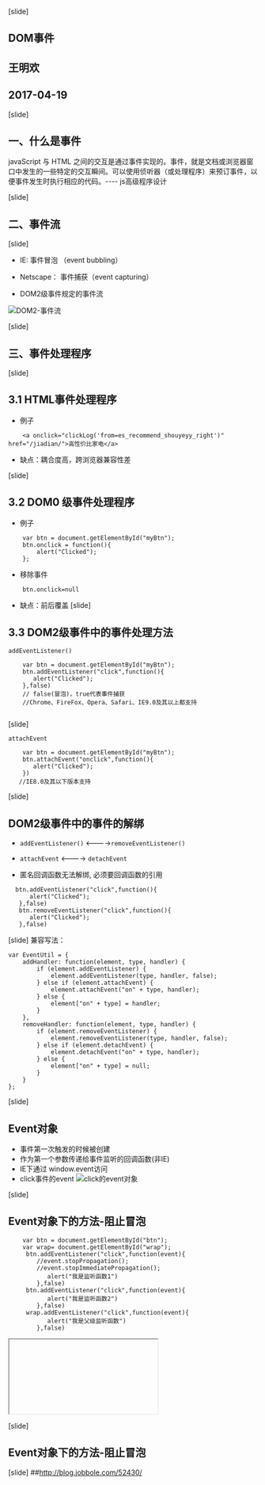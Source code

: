 [slide]
## DOM事件
## 王明欢
## 2017-04-19

[slide]

## 一、什么是事件
javaScript 与 HTML 之间的交互是通过事件实现的。事件，就是文档或浏览器窗口中发生的一些特定的交互瞬间。可以使用侦听器（或处理程序）来预订事件，以便事件发生时执行相应的代码。---- js高级程序设计

[slide]

## 二、事件流

[slide]
 
- IE: 事件冒泡 （event bubbling）   
- Netscape： 事件捕获（event capturing） 

- DOM2级事件规定的事件流   

![DOM2-事件流](../img/01.png)

[slide]

## 三、事件处理程序

[slide]
## 3.1 HTML事件处理程序 
- 例子
````
	<a onclick="clickLog('from=es_recommend_shouyeyy_right')" href="/jiadian/">高性价比家电</a>
````
- 缺点：耦合度高，跨浏览器兼容性差

[slide]

## 3.2 DOM0 级事件处理程序 
- 例子
````
	var btn = document.getElementById("myBtn");
	btn.onclick = function(){
		alert("Clicked");
	};
````
- 移除事件
````
 	btn.onclick=null  
````
- 缺点：前后覆盖
[slide]

## 3.3 DOM2级事件中的事件处理方法 

`addEventListener()`  

````
	var btn = document.getElementById("myBtn");
	btn.addEventListener("click",function(){
       alert("Clicked");
	},false)  
    // false(冒泡)，true代表事件捕获
    //Chrome、FireFox、Opera、Safari、IE9.0及其以上都支持
   
````

[slide]

`attachEvent` 

````
	var btn = document.getElementById("myBtn");
	btn.attachEvent("onclick",function(){
       alert("Clicked");
	})  
   //IE8.0及其以下版本支持
````
[slide]
## DOM2级事件中的事件的解绑  

- `addEventListener()` <---->`removeEventListener()` 

- `attachEvent` <----> `detachEvent`  
-  匿名回调函数无法解绑, 必须要回调函数的引用
 ````
   btn.addEventListener("click",function(){
       alert("Clicked");
	},false) 
	btn.removeEventListener("click",function(){
       alert("Clicked");
	},false) 

 ````  
[slide]
兼容写法：  
```` 
var EventUtil = {
    addHandler: function(element, type, handler) {
        if (element.addEventListener) {
            element.addEventListener(type, handler, false);
        } else if (element.attachEvent) {
            element.attachEvent("on" + type, handler);
        } else {
            element["on" + type] = handler;
        }
    },
    removeHandler: function(element, type, handler) {
        if (element.removeEventListener) {
            element.removeEventListener(type, handler, false);
        } else if (element.detachEvent) {
            element.detachEvent("on" + type, handler);
        } else {
            element["on" + type] = null;
        }
    }
};
```` 

[slide]
## Event对象
- 事件第一次触发的时候被创建
- 作为第一个参数传递给事件监听的回调函数(非IE)
- IE下通过 window.event访问
- click事件的event
![click的event对象](../img/03.png)

[slide]
## Event对象下的方法-阻止冒泡 
```` 
	var btn = document.getElementById("btn");
	var wrap= document.getElementById("wrap");
	 btn.addEventListener("click",function(event){
	    //event.stopPropagation();
		//event.stopImmediatePropagation();
	       alert("我是监听函数1")
	    },false) 
	 btn.addEventListener("click",function(event){
	       alert("我是监听函数2")
	    },false) 
	 wrap.addEventListener("click",function(event){
	       alert("我是父级监听函数")
	    },false) 
```` 

<iframe data-src="https://wangminghuan.github.io/demo-01.html" src="about:blank;"></iframe>

[slide]
## Event对象下的方法-阻止冒泡 

[slide]
##http://blog.jobbole.com/52430/